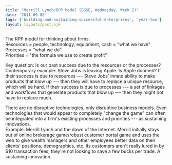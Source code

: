 ```yaml
---
title: "Merrill Lynch/RPP Model (BSSE, Wednesday, Week 2)"
date: '2011-09-08'
tags: ['building-and-sustaining-successful-enterprises', 'year-two']
layout: layouts/post.njk
---
```


The RPP model for thinking about firms:\
Resources = people, technology, equipment, cash = "what we have"\
Processes = "what we do"\
Priorities = "the formula we use to create profit"

Key question: Is our past success due to the resources or the processes?\
Contemporary example: Steve Jobs is leaving Apple. Is Apple doomed? If their success is due to resources --- Steve Jobs' innate ability to make products that blow up --- then they will have to replace a unique resource, which will be hard. If their success is due to processes --- a set of linkages and workflows that generate products that blow up --- then they might not have to replace much.

There are no disruptive technologies, only disruptive business models. Even technologies that would appear to completely "change the game" can often be integrated into a firm's existing processes and priorities --- as sustaining innovations.\
Example: Merrill Lynch and the dawn of the Internet. Merrill initially stays out of online brokerage game/robust customer portal game and uses the web to give wealth managers and other employees better data on their clients' positions, demographics, etc. Its customers aren't really lured in by $10 transaction fees; they're not looking to save a few bucks per trade. A sustaining innovation.
